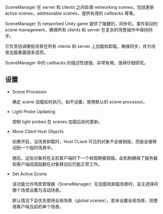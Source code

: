 SceneManager 在 server 和 clients 之间处理 networking scenes，包括更新 active scenes，addressable scenes，提供有用的 callbacks 等等。

SceneManager 为 networked Unity game 提供了强健的，同步的，事件驱动的 scene management，确保所有 clients 和 server 在复杂的场景操作中保持同步。

它负责协调哪些场景在所有 clients 和 server 上加载和卸载，确保同步，并为场景加载暴露很多选项。

SceneManager 中的 callbacks 的描述性很强，非常有用，值得仔细研究。

## 设置

- Scene Processor

  确定 scene 加载如何执行。如不设置，使用默认的 scene processor。

- Light Probe Updating

  控制 light probes 在 scenes 加载后如何更新。

- Move Client Host Objects

  如果开启，当场景卸载时，Host CLient 可见的对象不会被销毁，而是会被移动到一个临时场景中。
  
  随后，这些对象将在主机客户端的下一个帧周期被销毁。此机制确保了服务器和客户端回调函数在对象移动后仍能正常工作。

- Set Active Scene

  该功能允许场景管理器（SceneManager）在加载和卸载场景时，自主选择将哪个场景设置为活动场景。
  
  默认情况下会优先使用全局场景（global scenes），若未设置全局场景，则使用客户端当前的单个场景。
